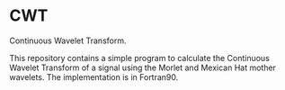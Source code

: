 # CWT
Continuous Wavelet Transform. 

This repository contains a simple program to calculate the Continuous Wavelet Transform of a signal using the Morlet and Mexican Hat mother wavelets. The implementation is in Fortran90.
